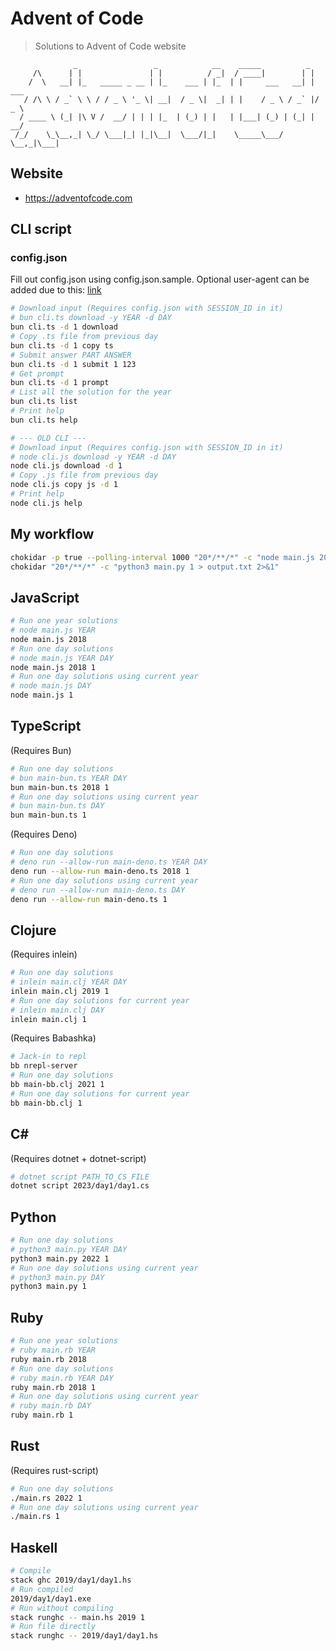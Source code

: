 # Advent of Code

> Solutions to Advent of Code website

```
              _                 _            __    _____          _
     /\      | |               | |          / _|  / ____|        | |
    /  \   __| |_   _____ _ __ | |_    ___ | |_  | |     ___   __| | ___
   / /\ \ / _` \ \ / / _ \ '_ \| __|  / _ \|  _| | |    / _ \ / _` |/ _ \
  / ____ \ (_| |\ V /  __/ | | | |_  | (_) | |   | |___| (_) | (_| |  __/
 /_/    \_\__,_| \_/ \___|_| |_|\__|  \___/|_|    \_____\___/ \__,_|\___|
```

## Website

- https://adventofcode.com

## CLI script

### config.json

Fill out config.json using config.json.sample. Optional user-agent can be added due to this: [link](https://www.reddit.com/r/adventofcode/comments/z9dhtd/please_include_your_contact_info_in_the_useragent/)

```bash
# Download input (Requires config.json with SESSION_ID in it)
# bun cli.ts download -y YEAR -d DAY
bun cli.ts -d 1 download
# Copy .ts file from previous day
bun cli.ts -d 1 copy ts
# Submit answer PART ANSWER
bun cli.ts -d 1 submit 1 123
# Get prompt
bun cli.ts -d 1 prompt
# List all the solution for the year
bun cli.ts list
# Print help
bun cli.ts help

# --- OLD CLI ---
# Download input (Requires config.json with SESSION_ID in it)
# node cli.js download -y YEAR -d DAY
node cli.js download -d 1
# Copy .js file from previous day
node cli.js copy js -d 1
# Print help
node cli.js help
```

## My workflow

```bash
chokidar -p true --polling-interval 1000 "20*/**/*" -c "node main.js 2019 11 | tee output.txt"
chokidar "20*/**/*" -c "python3 main.py 1 > output.txt 2>&1"
```

## JavaScript

```bash
# Run one year solutions
# node main.js YEAR
node main.js 2018
# Run one day solutions
# node main.js YEAR DAY
node main.js 2018 1
# Run one day solutions using current year
# node main.js DAY
node main.js 1
```

## TypeScript

(Requires Bun)

```bash
# Run one day solutions
# bun main-bun.ts YEAR DAY
bun main-bun.ts 2018 1
# Run one day solutions using current year
# bun main-bun.ts DAY
bun main-bun.ts 1
```

(Requires Deno)

```bash
# Run one day solutions
# deno run --allow-run main-deno.ts YEAR DAY
deno run --allow-run main-deno.ts 2018 1
# Run one day solutions using current year
# deno run --allow-run main-deno.ts DAY
deno run --allow-run main-deno.ts 1
```

## Clojure

(Requires inlein)

```bash
# Run one day solutions
# inlein main.clj YEAR DAY
inlein main.clj 2019 1
# Run one day solutions for current year
# inlein main.clj DAY
inlein main.clj 1
```

(Requires Babashka)

```bash
# Jack-in to repl
bb nrepl-server
# Run one day solutions
bb main-bb.clj 2021 1
# Run one day solutions for current year
bb main-bb.clj 1
```

## C#

(Requires dotnet + dotnet-script)

```bash
# dotnet script PATH_TO_CS_FILE
dotnet script 2023/day1/day1.cs
```

## Python

```bash
# Run one day solutions
# python3 main.py YEAR DAY
python3 main.py 2022 1
# Run one day solutions using current year
# python3 main.py DAY
python3 main.py 1
```

## Ruby

```bash
# Run one year solutions
# ruby main.rb YEAR
ruby main.rb 2018
# Run one day solutions
# ruby main.rb YEAR DAY
ruby main.rb 2018 1
# Run one day solutions using current year
# ruby main.rb DAY
ruby main.rb 1
```

## Rust

(Requires rust-script)

```bash
# Run one day solutions
./main.rs 2022 1
# Run one day solutions using current year
./main.rs 1
```

## Haskell

```bash
# Compile
stack ghc 2019/day1/day1.hs
# Run compiled
2019/day1/day1.exe
# Run without compiling
stack runghc -- main.hs 2019 1
# Run file directly
stack runghc -- 2019/day1/day1.hs
```
